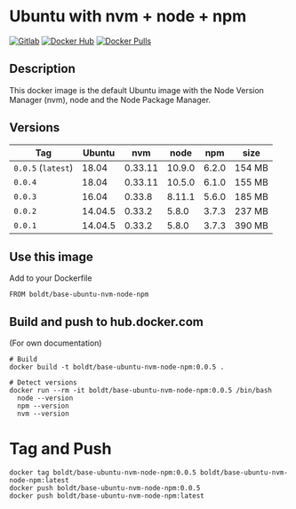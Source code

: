 # Ubuntu with nvm + node + npm

[![Gitlab](https://img.shields.io/static/v1.svg?label=Get%20the%20source%20code%20on&message=Github&color=555&style=flat&logo=github)](https://github.com/boldt/dockerfiles/tree/master/base-ubuntu-nvm-node-npm/)
[![Docker Hub](https://img.shields.io/static/v1.svg?label=Get%20the%20container%20on&message=Docker%20Hub&color=555&style=flat&logo=docker)](https://hub.docker.com/r/boldt/base-ubuntu-nvm-node-npm/)
[![Docker Pulls](https://img.shields.io/docker/pulls/boldt/base-ubuntu-nvm-node-npm.svg)](https://hub.docker.com/r/boldt/base-ubuntu-nvm-node-npm/)

## Description

This docker image is the default Ubuntu image with the Node Version Manager (nvm), node and the Node Package Manager.

## Versions

| Tag                 | Ubuntu  | nvm     | node   | npm    | size   |
|-------------------- |-------- | ------- |------- |------- | ------ |
| `0.0.5` (`latest`)  | 18.04   | 0.33.11 | 10.9.0 | 6.2.0  | 154 MB |
| `0.0.4`             | 18.04   | 0.33.11 | 10.5.0 | 6.1.0  | 155 MB |
| `0.0.3`             | 16.04   | 0.33.8  | 8.11.1 | 5.6.0  | 185 MB |
| `0.0.2`             | 14.04.5 | 0.33.2  | 5.8.0  | 3.7.3  | 237 MB |
| `0.0.1`             | 14.04.5 | 0.33.2  | 5.8.0  | 3.7.3  | 390 MB |

## Use this image

Add to your Dockerfile

```
FROM boldt/base-ubuntu-nvm-node-npm
```

## Build and push to hub.docker.com

(For own documentation)

```
# Build
docker build -t boldt/base-ubuntu-nvm-node-npm:0.0.5 .

# Detect versions
docker run --rm -it boldt/base-ubuntu-nvm-node-npm:0.0.5 /bin/bash
  node --version
  npm --version
  nvm --version
```

# Tag and Push

```
docker tag boldt/base-ubuntu-nvm-node-npm:0.0.5 boldt/base-ubuntu-nvm-node-npm:latest
docker push boldt/base-ubuntu-nvm-node-npm:0.0.5
docker push boldt/base-ubuntu-nvm-node-npm:latest
```
